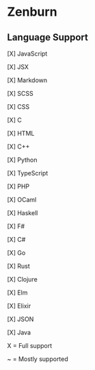 # Zenburn

## Language Support

[X] JavaScript

[X] JSX

[X] Markdown

[X] SCSS

[X] CSS

[X] C

[X] HTML

[X] C++

[X] Python

[X] TypeScript

[X] PHP

[X] OCaml

[X] Haskell

[X] F#

[X] C#

[X] Go

[X] Rust

[X] Clojure

[X] Elm

[X] Elixir

[X] JSON

[X] Java


X = Full support

~ = Mostly supported
